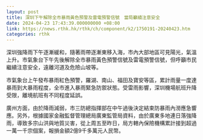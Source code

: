 ```yaml
---
layout: post
title: 深圳下午解除全市暴雨黃色預警及雷電預警信號　當局籲續注意安全
date: 2024-04-23 17:43:39.000000000 +08:00
link: https://news.rthk.hk/rthk/ch/component/k2/1750191-20240423.htm
categories: rthk
---
```


深圳強降雨下午逐漸緩和，隨著雨帶逐漸東移入海，市內大部地區可見陽光，氣溫上升。市氣象台下午先後解除全市暴雨黃色預警信號及雷電預警信號，但呼籲市民繼續注意安全，遠離河道及危險山坡等。

市氣象台上午發布暴雨紅色預警，羅湖、南山、福田及寶安等區，累計雨量一度達暴雨到大暴雨程度，全市進入暴雨緊急防禦狀態。受雷雨影響，深圳機場航班升降受限，離境航班有不同程度延誤。

廣州方面，由於降雨減弱，市三防總指揮部在中午過後決定結束防暴雨內澇應急響應。另外，根據國家金融監督管理總局廣東監管局資料，由於廣東多地連日落強降雨，導致多宗山洪與地質災害，從上周五至昨日，局方轄內保險機構累計接到超過一萬一千宗個案，報損金額2億9千多萬元人民幣。
